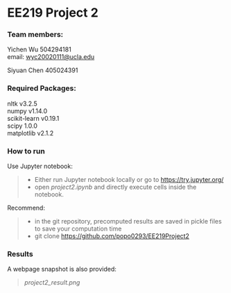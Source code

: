 # EE219 Project 2

### Team members:
  
Yichen Wu 504294181  
email: wyc20020111@ucla.edu  

Siyuan Chen 405024391

### Required Packages:
nltk v3.2.5  
numpy v1.14.0  
scikit-learn v0.19.1  
scipy 1.0.0  
matplotlib v2.1.2  

### How to run
Use Jupyter notebook: 
> * Either run Jupyter notebook locally or go to https://try.jupyter.org/
> * open *project2.ipynb* and directly execute cells inside the notebook.

Recommend:
> * in the git repository, precomputed results are saved in pickle files to save your computation time
> * git clone https://github.com/popo0293/EE219Project2


### Results
A webpage snapshot is also provided:
> *project2_result.png*

